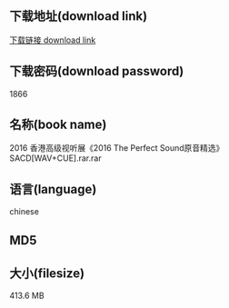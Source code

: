 ## 下载地址(download link)
[下载链接 download link](https://tutu365.netlify.app/?s=2016+%E9%A6%99%E6%B8%AF%E9%AB%98%E7%BA%A7%E8%A7%86%E5%90%AC%E5%B1%95%E3%80%8A2016+The+Perfect+Sound%E5%8E%9F%E9%9F%B3%E7%B2%BE%E9%80%89%E3%80%8BSACD%5BWAV%2BCUE%5D.rar)

## 下载密码(download password)
1866

## 名称(book name)
2016 香港高级视听展《2016 The Perfect Sound原音精选》SACD[WAV+CUE].rar.rar

## 语言(language)
chinese

## MD5


## 大小(filesize)
413.6 MB
